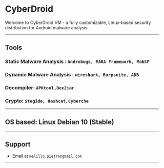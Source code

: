 # CyberDroid

Welcome to CyberDroid VM - a fully customizable, Linux-based security distribution for Android malware analysis.

---
## Tools

### Static Malware Analysis : `Androbugs, MARA Framework, MobSF`
### Dynamic Malware Analysis : `wireshark, Burpsuite, ADB`
### Decompiler: `APKtool,Dex2jar`
### Crypto: `Stegide, Hashcat,Cyberche`
---

## OS based: Linux Debian 10 (Stable)
---

## Support


- Email at `melillo.pietro@gmail.com`</a>

---